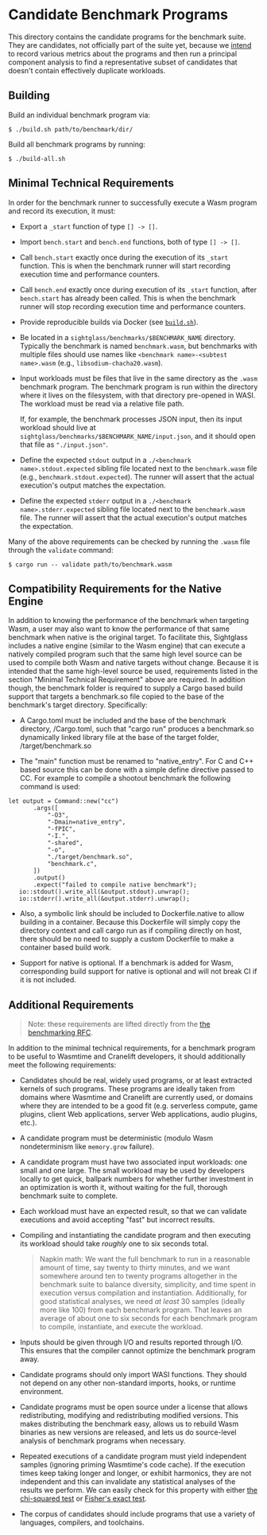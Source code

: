 # Candidate Benchmark Programs

This directory contains the candidate programs for the benchmark suite. They are
candidates, not officially part of the suite yet, because we [intend][rfc] to
record various metrics about the programs and then run a principal component
analysis to find a representative subset of candidates that doesn't contain
effectively duplicate workloads.

[rfc]: https://github.com/bytecodealliance/rfcs/pull/4

## Building

Build an individual benchmark program via:

```
$ ./build.sh path/to/benchmark/dir/
```

Build all benchmark programs by running:

```
$ ./build-all.sh
```

## Minimal Technical Requirements

In order for the benchmark runner to successfully execute a Wasm program and
record its execution, it must:

* Export a `_start` function of type `[] -> []`.

* Import `bench.start` and `bench.end` functions, both of type `[] -> []`.

* Call `bench.start` exactly once during the execution of its `_start`
  function. This is when the benchmark runner will start recording execution
  time and performance counters.

* Call `bench.end` exactly once during execution of its `_start` function, after
  `bench.start` has already been called. This is when the benchmark runner will
  stop recording execution time and performance counters.

* Provide reproducible builds via Docker (see [`build.sh`](./build.sh)).

* Be located in a `sightglass/benchmarks/$BENCHMARK_NAME` directory. Typically
  the benchmark is named `benchmark.wasm`, but benchmarks with multiple files
  should use names like `<benchmark name>-<subtest name>.wasm` (e.g.,
  `libsodium-chacha20.wasm`).

* Input workloads must be files that live in the same directory as the `.wasm`
  benchmark program. The benchmark program is run within the directory where it
  lives on the filesystem, with that directory pre-opened in WASI. The workload
  must be read via a relative file path.

  If, for example, the benchmark processes JSON input, then its input workload
  should live at `sightglass/benchmarks/$BENCHMARK_NAME/input.json`, and it
  should open that file as `"./input.json"`.

* Define the expected `stdout` output in a `./<benchmark name>.stdout.expected`
  sibling file located next to the `benchmark.wasm` file (e.g.,
  `benchmark.stdout.expected`). The runner will assert that the actual
  execution's output matches the expectation.

* Define the expected `stderr` output in a `./<benchmark name>.stderr.expected`
  sibling file located next to the `benchmark.wasm` file. The runner will assert
  that the actual execution's output matches the expectation.

Many of the above requirements can be checked by running the `.wasm` file
through the `validate` command:

```
$ cargo run -- validate path/to/benchmark.wasm
```


## Compatibility Requirements for the Native Engine

In addition to knowing the performance of the benchmark when targeting Wasm,
a user may also want to know the performance of that same benchmark when native
is the original target. To facilitate this, Sightglass includes a native
engine (similar to the Wasm engine) that can execute a natively compiled program
such that the same high level source can be used to compile both Wasm and native
targets without change. Because it is intended that the same high-level source be used,
requirements listed in the section "Minimal Technical Requirement" above
are required. In addition though, the benchmark folder is required to supply a Cargo based
build support that targets a benchmark.so file copied to the base of the benchmark's
target directory. Specifically:

* A Cargo.toml must be included and the base of the benchmark directory, <benchmark>/Cargo.toml,
such that "cargo run" produces a benchmark.so dynamically linked library file at the base of the
target folder, <benchmark>/target/benchmark.so

* The "main" function must be renamed to "native_entry". For C and C++ based source this can be done
with a simple define directive passed to CC. For example to compile a shootout benchmark the following
command is used:


 ```
 let output = Command::new("cc")
        .args([
            "-O3",
            "-Dmain=native_entry",
            "-fPIC",
            "-I.",
            "-shared",
            "-o",
            "./target/benchmark.so",
            "benchmark.c",
        ])
        .output()
        .expect("failed to compile native benchmark");
    io::stdout().write_all(&output.stdout).unwrap();
    io::stderr().write_all(&output.stderr).unwrap();
````

* Also, a symbolic link should be included to Dockerfile.native to allow building in a container. Because this Dockerfile
will simply copy the directory context and call cargo run as if compiling directly on host, there should be no need to
supply a custom Dockerfile to make a container based build work.

* Support for native is optional. If a benchmark is added for Wasm, corresponding build support for native is optional and
will not break CI if it is not included.

## Additional Requirements

> Note: these requirements are lifted directly from the [the benchmarking
> RFC][rfc].

In addition to the minimal technical requirements, for a benchmark program to be
useful to Wasmtime and Cranelift developers, it should additionally meet the
following requirements:

* Candidates should be real, widely used programs, or at least extracted kernels
  of such programs. These programs are ideally taken from domains where Wasmtime
  and Cranelift are currently used, or domains where they are intended to be a
  good fit (e.g. serverless compute, game plugins, client Web applications,
  server Web applications, audio plugins, etc.).

* A candidate program must be deterministic (modulo Wasm nondeterminism like
  `memory.grow` failure).

* A candidate program must have two associated input workloads: one small and
  one large. The small workload may be used by developers locally to get quick,
  ballpark numbers for whether further investment in an optimization is worth
  it, without waiting for the full, thorough benchmark suite to complete.

* Each workload must have an expected result, so that we can validate executions
  and avoid accepting "fast" but incorrect results.

* Compiling and instantiating the candidate program and then executing its
  workload should take *roughly* one to six seconds total.

  > Napkin math: We want the full benchmark to run in a reasonable amount of
  > time, say twenty to thirty minutes, and we want somewhere around ten to
  > twenty programs altogether in the benchmark suite to balance diversity,
  > simplicity, and time spent in execution versus compilation and
  > instantiation. Additionally, for good statistical analyses, we need *at
  > least* 30 samples (ideally more like 100) from each benchmark program. That
  > leaves an average of about one to six seconds for each benchmark program to
  > compile, instantiate, and execute the workload.

* Inputs should be given through I/O and results reported through I/O. This
  ensures that the compiler cannot optimize the benchmark program away.

* Candidate programs should only import WASI functions. They should not depend
  on any other non-standard imports, hooks, or runtime environment.

* Candidate programs must be open source under a license that allows
  redistributing, modifying and redistributing modified versions. This makes
  distributing the benchmark easy, allows us to rebuild Wasm binaries as new
  versions are released, and lets us do source-level analysis of benchmark
  programs when necessary.

* Repeated executions of a candidate program must yield independent samples
  (ignoring priming Wasmtime's code cache). If the execution times keep taking
  longer and longer, or exhibit harmonics, they are not independent and this can
  invalidate any statistical analyses of the results we perform. We can easily
  check for this property with either [the chi-squared
  test](https://en.wikipedia.org/wiki/Chi-squared_test) or [Fisher's exact
  test](https://en.wikipedia.org/wiki/Fisher%27s_exact_test).

* The corpus of candidates should include programs that use a variety of
  languages, compilers, and toolchains.
